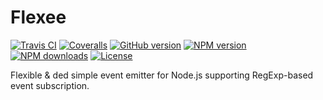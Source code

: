 # Flexee

[![Travis CI](https://img.shields.io/travis/dlueth/qoopido.flexee/master.svg?style=flat-square&label=travis)](https://www.npmjs.com/package/qoopido.flexee)
[![Coveralls](https://img.shields.io/coveralls/dlueth/qoopido.flexee/master.svg?style=flat-square&label=coveralls)](https://www.npmjs.com/package/qoopido.flexee)
[![GitHub version](https://img.shields.io/github/tag/dlueth/qoopido.flexee.svg?style=flat-square&label=github)](https://github.com/dlueth/qoopido.flexee)
[![NPM version](https://img.shields.io/npm/v/flexee.svg?style=flat-square&label=npm)](https://www.npmjs.com/package/qoopido.flexee)
[![NPM downloads](https://img.shields.io/npm/dt/flexee.svg?style=flat-square&label=npm%20downloads)](https://www.npmjs.org/package/qoopido.flexee)
[![License](https://img.shields.io/npm/l/flexee.svg?style=flat-square)](https://github.com/dlueth/qoopido.flexee)

Flexible & ded simple event emitter for Node.js supporting RegExp-based event subscription.
